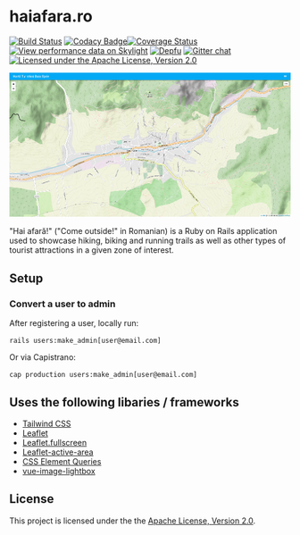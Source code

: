 # haiafara.ro

[![Build Status](https://travis-ci.org/haiafara/haiafara-ro.svg?branch=master)](https://travis-ci.org/haiafara/haiafara-ro)
[![Codacy Badge](https://api.codacy.com/project/badge/Grade/36550ec8a3e34a6094f43a2041860193)](https://www.codacy.com/app/haiafara/haiafara-ro?utm_source=github.com&amp;utm_medium=referral&amp;utm_content=haiafara/haiafara-ro&amp;utm_campaign=Badge_Grade)[![Coverage Status](https://coveralls.io/repos/github/haiafara/haiafara-ro/badge.svg?branch=development)](https://coveralls.io/github/haiafara/haiafara-ro?branch=development)
[![View performance data on Skylight](https://badges.skylight.io/status/P2iwuIZhzoOK.svg)](https://oss.skylight.io/app/applications/P2iwuIZhzoOK)
[![Depfu](https://badges.depfu.com/badges/8de533e4fd24653ae0761504fb31f64a/overview.svg)](https://depfu.com/github/haiafara/haiafara-ro?project_id=7587)
[![Gitter chat](https://badges.gitter.im/haiafara/community.png)](https://gitter.im/haiafara/community)
[![Licensed under the Apache License, Version 2.0](https://img.shields.io/badge/License-Apache%202.0-blue.svg)](http://www.apache.org/licenses/LICENSE-2.0)

![haiafara.ro screenshot](support/haiafara-screenshot.png)

"Hai afară!" ("Come outside!" in Romanian) is a Ruby on Rails application used to showcase hiking, biking and running trails as well as other types of tourist attractions in a given zone of interest.

## Setup

### Convert a user to admin

After registering a user, locally run:

    rails users:make_admin[user@email.com]
    
Or via Capistrano:

    cap production users:make_admin[user@email.com]

## Uses the following libaries / frameworks

*   [Tailwind CSS](https://tailwindcss.com/)
*   [Leaflet](https://leafletjs.com/)
*   [Leaflet.fullscreen](https://github.com/Leaflet/Leaflet.fullscreen)
*   [Leaflet-active-area](https://github.com/Mappy/Leaflet-active-area)
*   [CSS Element Queries](https://github.com/marcj/css-element-queries)
*   [vue-image-lightbox](https://github.com/pexea12/vue-image-lightbox)

## License

This project is licensed under the the [Apache License, Version 2.0](http://www.apache.org/licenses/LICENSE-2.0).

